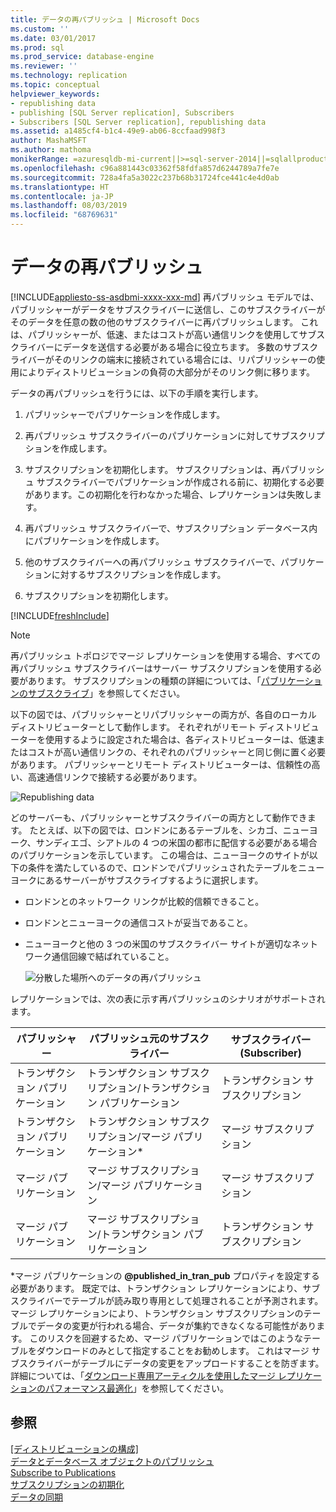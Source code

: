 ```yaml
---
title: データの再パブリッシュ | Microsoft Docs
ms.custom: ''
ms.date: 03/01/2017
ms.prod: sql
ms.prod_service: database-engine
ms.reviewer: ''
ms.technology: replication
ms.topic: conceptual
helpviewer_keywords:
- republishing data
- publishing [SQL Server replication], Subscribers
- Subscribers [SQL Server replication], republishing data
ms.assetid: a1485cf4-b1c4-49e9-ab06-8ccfaad998f3
author: MashaMSFT
ms.author: mathoma
monikerRange: =azuresqldb-mi-current||>=sql-server-2014||=sqlallproducts-allversions
ms.openlocfilehash: c96a881443c03362f58fdfa857d6244789a7fe7e
ms.sourcegitcommit: 728a4fa5a3022c237b68b31724fce441c4e4d0ab
ms.translationtype: HT
ms.contentlocale: ja-JP
ms.lasthandoff: 08/03/2019
ms.locfileid: "68769631"
---
```

# <a name="republish-data"></a>データの再パブリッシュ
[!INCLUDE[appliesto-ss-asdbmi-xxxx-xxx-md](../../includes/appliesto-ss-asdbmi-xxxx-xxx-md.md)]
  再パブリッシュ モデルでは、パブリッシャーがデータをサブスクライバーに送信し、このサブスクライバーがそのデータを任意の数の他のサブスクライバーに再パブリッシュします。 これは、パブリッシャーが、低速、またはコストが高い通信リンクを使用してサブスクライバーにデータを送信する必要がある場合に役立ちます。 多数のサブスクライバーがそのリンクの端末に接続されている場合には、リパブリッシャーの使用によりディストリビューションの負荷の大部分がそのリンク側に移ります。  
  
 データの再パブリッシュを行うには、以下の手順を実行します。  
  
1.  パブリッシャーでパブリケーションを作成します。  
  
2.  再パブリッシュ サブスクライバーのパブリケーションに対してサブスクリプションを作成します。  
  
3.  サブスクリプションを初期化します。 サブスクリプションは、再パブリッシュ サブスクライバーでパブリケーションが作成される前に、初期化する必要があります。この初期化を行わなかった場合、レプリケーションは失敗します。  
  
4.  再パブリッシュ サブスクライバーで、サブスクリプション データベース内にパブリケーションを作成します。  
  
5.  他のサブスクライバーへの再パブリッシュ サブスクライバーで、パブリケーションに対するサブスクリプションを作成します。  
  
6.  サブスクリプションを初期化します。  

[!INCLUDE[freshInclude](../../includes/paragraph-content/fresh-note-steps-feedback.md)]

> [!NOTE]  
>  再パブリッシュ トポロジでマージ レプリケーションを使用する場合、すべての再パブリッシュ サブスクライバーはサーバー サブスクリプションを使用する必要があります。 サブスクリプションの種類の詳細については、「[パブリケーションのサブスクライブ](../../relational-databases/replication/subscribe-to-publications.md)」を参照してください。  
  
 以下の図では、パブリッシャーとリパブリッシャーの両方が、各自のローカル ディストリビューターとして動作します。 それぞれがリモート ディストリビューターを使用するように設定された場合は、各ディストリビューターは、低速またはコストが高い通信リンクの、それぞれのパブリッシャーと同じ側に置く必要があります。 パブリッシャーとリモート ディストリビューターは、信頼性の高い、高速通信リンクで接続する必要があります。  
  
 ![Republishing data](../../relational-databases/replication/media/repl-06a.gif "Republishing data")  
  
 どのサーバーも、パブリッシャーとサブスクライバーの両方として動作できます。 たとえば、以下の図では、ロンドンにあるテーブルを、シカゴ、ニューヨーク、サンディエゴ、シアトルの 4 つの米国の都市に配信する必要がある場合のパブリケーションを示しています。 この場合は、ニューヨークのサイトが以下の条件を満たしているので、ロンドンでパブリッシュされたテーブルをニューヨークにあるサーバーがサブスクライブするように選択します。  
  
-   ロンドンとのネットワーク リンクが比較的信頼できること。  
  
-   ロンドンとニューヨークの通信コストが妥当であること。  
  
-   ニューヨークと他の 3 つの米国のサブスクライバー サイトが適切なネットワーク通信回線で結ばれていること。  
  
     ![分散した場所へのデータの再パブリッシュ](../../relational-databases/replication/media/repl-06.gif "分散した場所へのデータの再パブリッシュ")  
  
 レプリケーションでは、次の表に示す再パブリッシュのシナリオがサポートされます。  
  
|パブリッシャー|パブリッシュ元のサブスクライバー|サブスクライバー (Subscriber)|  
|---------------|---------------------------|----------------|  
|トランザクション パブリケーション|トランザクション サブスクリプション/トランザクション パブリケーション|トランザクション サブスクリプション|  
|トランザクション パブリケーション|トランザクション サブスクリプション/マージ パブリケーション*|マージ サブスクリプション|  
|マージ パブリケーション|マージ サブスクリプション/マージ パブリケーション|マージ サブスクリプション|  
|マージ パブリケーション|マージ サブスクリプション/トランザクション パブリケーション|トランザクション サブスクリプション|  
  
 \*マージ パブリケーションの **@published_in_tran_pub** プロパティを設定する必要があります。 既定では、トランザクション レプリケーションにより、サブスクライバーでテーブルが読み取り専用として処理されることが予測されます。 マージ レプリケーションにより、トランザクション サブスクリプションのテーブルでデータの変更が行われる場合、データが集約できなくなる可能性があります。 このリスクを回避するため、マージ パブリケーションではこのようなテーブルをダウンロードのみとして指定することをお勧めします。 これはマージ サブスクライバーがテーブルにデータの変更をアップロードすることを防ぎます。 詳細については、「[ダウンロード専用アーティクルを使用したマージ レプリケーションのパフォーマンス最適化](../../relational-databases/replication/merge/optimize-merge-replication-performance-with-download-only-articles.md)」を参照してください。  
  
## <a name="see-also"></a>参照  
 [[ディストリビューションの構成]](../../relational-databases/replication/configure-distribution.md)   
 [データとデータベース オブジェクトのパブリッシュ](../../relational-databases/replication/publish/publish-data-and-database-objects.md)   
 [Subscribe to Publications](../../relational-databases/replication/subscribe-to-publications.md)   
 [サブスクリプションの初期化](../../relational-databases/replication/initialize-a-subscription.md)   
 [データの同期](../../relational-databases/replication/synchronize-data.md)  
  
  
